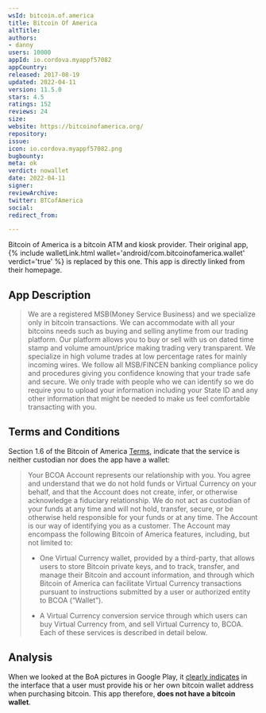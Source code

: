 ```yaml
---
wsId: bitcoin.of.america
title: Bitcoin Of America
altTitle: 
authors:
- danny
users: 10000
appId: io.cordova.myappf57082
appCountry: 
released: 2017-08-19
updated: 2022-04-11
version: 11.5.0
stars: 4.5
ratings: 152
reviews: 24
size: 
website: https://bitcoinofamerica.org/
repository: 
issue: 
icon: io.cordova.myappf57082.png
bugbounty: 
meta: ok
verdict: nowallet
date: 2022-04-11
signer: 
reviewArchive: 
twitter: BTCofAmerica
social: 
redirect_from: 

---
```


Bitcoin of America is a bitcoin ATM and kiosk provider. Their original app, {% include walletLink.html wallet='android/com.bitcoinofamerica.wallet' verdict='true' %} is replaced by this one. This app is directly linked from their homepage.

## App Description

> We are a registered MSB(Money Service Business) and we specialize only in bitcoin transactions. We can accommodate with all your bitcoins needs such as buying and selling anytime from our trading platform. Our platform allows you to buy or sell with us on dated time stamp and volume amount/price making trading very transparent. We specialize in high volume trades at low percentage rates for mainly incoming wires. We follow all MSB/FINCEN banking compliance policy and procedures giving you confidence knowing that your trade safe and secure. We only trade with people who we can identify so we do require you to upload your information including your State ID and any other information that might be needed to make us feel comfortable transacting with you.

## Terms and Conditions 

Section 1.6 of the Bitcoin of America [Terms](https://bitcoinofamerica.org/terms-of-use), indicate that the service is neither custodian nor does the app have a wallet: 

> Your BCOA Account represents our relationship with you. You agree and understand that we do not hold funds or Virtual Currency on your behalf, and that the Account does not create, infer, or otherwise acknowledge a fiduciary relationship. We do not act as custodian of your funds at any time and will not hold, transfer, secure, or be otherwise held responsible for your funds or at any time. The Account is our way of identifying you as a customer. The Account may encompass the following Bitcoin of America features, including, but not limited to:
>
> - One Virtual Currency wallet, provided by a third-party, that allows users to store Bitcoin private keys, and to track, transfer, and manage their Bitcoin and account information, and through which Bitcoin of America can facilitate Virtual Currency transactions pursuant to instructions submitted by a user or authorized entity to BCOA (“Wallet”).
>
> - A Virtual Currency conversion service through which users can buy Virtual Currency from, and sell Virtual Currency to, BCOA. Each of these services is described in detail below.

## Analysis 

When we looked at the BoA pictures in Google Play, it [clearly indicates](https://play-lh.googleusercontent.com/rossesvU5rE5OVDbmppHb91ILeZfrF4zbG8stUr8u8HLNOIqP5VNP-4Y7fDzpa4JVvA=w1632-h954-rw) in the interface that a user must provide his or her own bitcoin wallet address when purchasing bitcoin. This app therefore, **does not have a bitcoin wallet**.